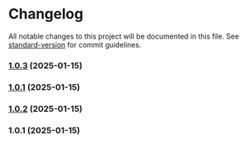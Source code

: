 # Changelog

All notable changes to this project will be documented in this file. See [standard-version](https://github.com/conventional-changelog/standard-version) for commit guidelines.

### [1.0.3](https://github.com/cleardesignuk/Countries-Utility/compare/v1.0.2...v1.0.3) (2025-01-15)

### [1.0.1](https://github.com/cleardesignuk/Countries-Utility/compare/v1.0.2...v1.0.1) (2025-01-15)

### [1.0.2](https://github.com/cleardesignuk/Countries-Utility/compare/v1.0.1...v1.0.2) (2025-01-15)

### 1.0.1 (2025-01-15)

